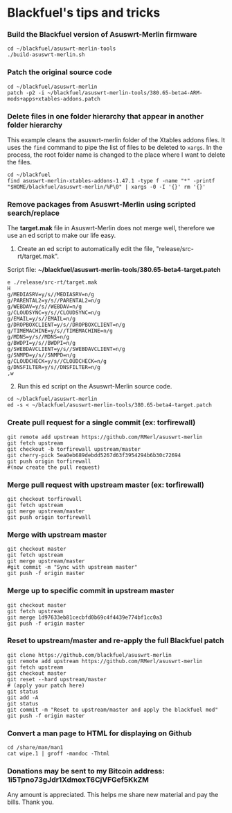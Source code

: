 # Blackfuel's tips and tricks

### Build the Blackfuel version of Asuswrt-Merlin firmware
```
cd ~/blackfuel/asuswrt-merlin-tools
./build-asuswrt-merlin.sh
```

### Patch the original source code
```
cd ~/blackfuel/asuswrt-merlin
patch -p2 -i ~/blackfuel/asuswrt-merlin-tools/380.65-beta4-ARM-mods+apps+xtables-addons.patch
```

### Delete files in one folder hierarchy that appear in another folder hierarchy
This example cleans the asuswrt-merlin folder of the Xtables addons files.  It uses the `find` command to pipe the list of files to be deleted to `xargs`.  In the process, the root folder name is changed to the place where I want to delete the files.
```
cd ~/blackfuel
find asuswrt-merlin-xtables-addons-1.47.1 -type f -name "*" -printf "$HOME/blackfuel/asuswrt-merlin/%P\0" | xargs -0 -I '{}' rm '{}'
```

### Remove packages from Asuswrt-Merlin using scripted search/replace
The **target.mak** file in Asuswrt-Merlin does not merge well, therefore we use an ed script to make our life easy.

1. Create an ed script to automatically edit the file, "release/src-rt/target.mak".

  Script file: **~/blackfuel/asuswrt-merlin-tools/380.65-beta4-target.patch**
  ```
  e ./release/src-rt/target.mak
  H
  g/MEDIASRV=y/s//MEDIASRV=n/g
  g/PARENTAL2=y/s//PARENTAL2=n/g
  g/WEBDAV=y/s//WEBDAV=n/g
  g/CLOUDSYNC=y/s//CLOUDSYNC=n/g
  g/EMAIL=y/s//EMAIL=n/g
  g/DROPBOXCLIENT=y/s//DROPBOXCLIENT=n/g
  g/TIMEMACHINE=y/s//TIMEMACHINE=n/g
  g/MDNS=y/s//MDNS=n/g
  g/BWDPI=y/s//BWDPI=n/g
  g/SWEBDAVCLIENT=y/s//SWEBDAVCLIENT=n/g
  g/SNMPD=y/s//SNMPD=n/g
  g/CLOUDCHECK=y/s//CLOUDCHECK=n/g
  g/DNSFILTER=y/s//DNSFILTER=n/g
  ,w
  ```

2. Run this ed script on the Asuswrt-Merlin source code.
  ```
  cd ~/blackfuel/asuswrt-merlin
  ed -s < ~/blackfuel/asuswrt-merlin-tools/380.65-beta4-target.patch
  ```

### Create pull request for a single commit (ex: torfirewall)
```
git remote add upstream https://github.com/RMerl/asuswrt-merlin
git fetch upstream
git checkout -b torfirewall upstream/master
git cherry-pick 5ea0eb689debdd5267d63f3954294b6b30c72694
git push origin torfirewall
#(now create the pull request)
```

### Merge pull request with upstream master (ex: torfirewall)
```
git checkout torfirewall
git fetch upstream
git merge upstream/master
git push origin torfirewall
```

### Merge with upstream master
```
git checkout master
git fetch upstream
git merge upstream/master
#git commit -m "Sync with upstream master"
git push -f origin master
```

### Merge up to specific commit in upstream master
```
git checkout master
git fetch upstream
git merge 1d97633eb81cecbfd0b69c4f4439e774bf1cc0a3
git push -f origin master
```

### Reset to upstream/master and re-apply the full Blackfuel patch
```
git clone https://github.com/blackfuel/asuswrt-merlin
git remote add upstream https://github.com/RMerl/asuswrt-merlin
git fetch upstream
git checkout master
git reset --hard upstream/master
# (apply your patch here)
git status
git add -A
git status
git commit -m "Reset to upstream/master and apply the blackfuel mod"
git push -f origin master
```

### Convert a man page to HTML for displaying on Github
```
cd /share/man/man1
cat wipe.1 | groff -mandoc -Thtml
```


### Donations may be sent to my Bitcoin address: 1i5Tpno73gJdr1XdmoxT6CjVFGef5KkZM
Any amount is appreciated.  This helps me share new material and pay the bills.  Thank you.
